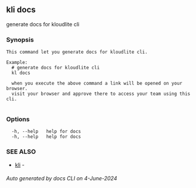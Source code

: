 ## kli docs

generate docs for kloudlite cli

### Synopsis

```
This command let you generate docs for kloudlite cli.

Example:
  # generate docs for kloudlite cli
  kl docs

  when you execute the above command a link will be opened on your browser. 
  visit your browser and approve there to access your team using this cli.
	
```

### Options

```
  -h, --help   help for docs
  -h, --help   help for docs
```

### SEE ALSO

* [kli](kli.md)  - 

###### Auto generated by docs CLI on 4-June-2024
